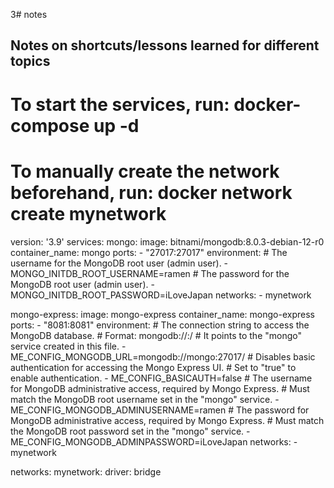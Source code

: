 3# notes

## Notes on shortcuts/lessons learned for different topics

# To start the services, run: docker-compose up -d
# To manually create the network beforehand, run: docker network create mynetwork

version: '3.9'
services:
  mongo:
    image: bitnami/mongodb:8.0.3-debian-12-r0
    container_name: mongo
    ports:
      - "27017:27017"
    environment:
      # The username for the MongoDB root user (admin user).
      - MONGO_INITDB_ROOT_USERNAME=ramen
      # The password for the MongoDB root user (admin user).
      - MONGO_INITDB_ROOT_PASSWORD=iLoveJapan
    networks:
      - mynetwork

  mongo-express:
    image: mongo-express
    container_name: mongo-express
    ports:
      - "8081:8081"
    environment:
      # The connection string to access the MongoDB database.
      # Format: mongodb://<host>:<port>/
      # It points to the "mongo" service created in this file.
      - ME_CONFIG_MONGODB_URL=mongodb://mongo:27017/
      # Disables basic authentication for accessing the Mongo Express UI.
      # Set to "true" to enable authentication.
      - ME_CONFIG_BASICAUTH=false
      # The username for MongoDB administrative access, required by Mongo Express.
      # Must match the MongoDB root username set in the "mongo" service.
      - ME_CONFIG_MONGODB_ADMINUSERNAME=ramen
      # The password for MongoDB administrative access, required by Mongo Express.
      # Must match the MongoDB root password set in the "mongo" service.
      - ME_CONFIG_MONGODB_ADMINPASSWORD=iLoveJapan
    networks:
      - mynetwork

networks:
  mynetwork:
    driver: bridge
